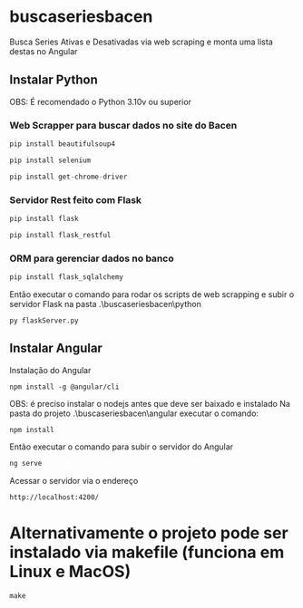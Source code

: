 # buscaseriesbacen
Busca Series Ativas e Desativadas via web scraping e monta uma lista destas no Angular




## Instalar Python
OBS: É recomendado o Python 3.10v ou superior

### Web Scrapper para buscar dados no site do Bacen
```python
pip install beautifulsoup4
```
```python
pip install selenium
```
```python
pip install get-chrome-driver
```
### Servidor Rest feito com Flask
```python
pip install flask
```
```python
pip install flask_restful
```
### ORM para gerenciar dados no banco
```python
pip install flask_sqlalchemy
```
Então executar o comando para rodar os scripts de web scrapping e subir o servidor Flask na pasta .\buscaseriesbacen\python
```
py flaskServer.py
```


## Instalar Angular
Instalação do Angular
```angular
npm install -g @angular/cli
```
OBS: é preciso instalar o nodejs antes que deve ser baixado e instalado
Na pasta do projeto .\buscaseriesbacen\angular executar o comando:
```angular
npm install
```
Então executar o comando para subir o servidor do Angular
```python
ng serve
```
Acessar o servidor via o endereço
```
http://localhost:4200/
```

# Alternativamente o projeto pode ser instalado via makefile (funciona em Linux e MacOS)
```
make
```
